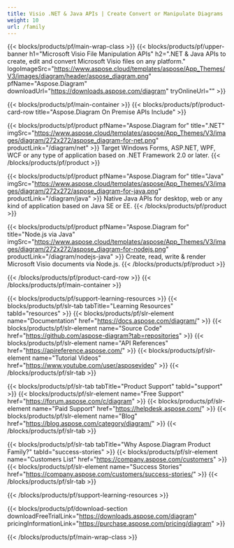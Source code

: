 ```yaml
---
title: Visio .NET & Java APIs | Create Convert or Manipulate Diagrams 
weight: 10
url: /family
---
```


{{< blocks/products/pf/main-wrap-class >}}
{{< blocks/products/pf/upper-banner h1="Microsoft Visio File Manipulation APIs" h2=".NET & Java APIs to create, edit and convert Microsoft Visio files on any platform." logoImageSrc="https://www.aspose.cloud/templates/aspose/App_Themes/V3/images/diagram/header/aspose_diagram.png" pfName="Aspose.Diagram" downloadUrl="https://downloads.aspose.com/diagram" tryOnlineUrl="" >}}

{{< blocks/products/pf/main-container >}}
{{< blocks/products/pf/product-card-row title="Aspose.Diagram On Premise APIs Include" >}}

{{< blocks/products/pf/product pfName="Aspose.Diagram for" title=".NET" imgSrc="https://www.aspose.cloud/templates/aspose/App_Themes/V3/images/diagram/272x272/aspose_diagram-for-net.png" productLink="/diagram/net" >}}
Target Windows Forms, ASP.NET, WPF, WCF or any type of application based on .NET Framework 2.0 or later.
{{< /blocks/products/pf/product >}}

{{< blocks/products/pf/product pfName="Aspose.Diagram for" title="Java" imgSrc="https://www.aspose.cloud/templates/aspose/App_Themes/V3/images/diagram/272x272/aspose_diagram-for-java.png" productLink="/diagram/java" >}}
Native Java APIs for desktop, web or any kind of application based on Java SE or EE.
{{< /blocks/products/pf/product >}}

{{< blocks/products/pf/product pfName="Aspose.Diagram for" title="Node.js via Java" imgSrc="https://www.aspose.cloud/templates/aspose/App_Themes/V3/images/diagram/272x272/aspose_diagram-for-nodejs.png" productLink="/diagram/nodejs-java" >}}
Create, read, write & render Microsoft Visio documents via Node.js.
{{< /blocks/products/pf/product >}}

{{< /blocks/products/pf/product-card-row >}}
{{< /blocks/products/pf/main-container >}}

{{< blocks/products/pf/support-learning-resources >}}
{{< blocks/products/pf/slr-tab tabTitle="Learning Resources" tabId="resources" >}}
{{< blocks/products/pf/slr-element name="Documentation" href="https://docs.aspose.com/diagram/" >}}
{{< blocks/products/pf/slr-element name="Source Code" href="https://github.com/aspose-diagram?tab=repositories" >}}
{{< blocks/products/pf/slr-element name="API References" href="https://apireference.aspose.com/" >}}
{{< blocks/products/pf/slr-element name="Tutorial Videos" href="https://www.youtube.com/user/asposevideo" >}}
{{< /blocks/products/pf/slr-tab >}}

{{< blocks/products/pf/slr-tab tabTitle="Product Support" tabId="support" >}}
{{< blocks/products/pf/slr-element name="Free Support" href="https://forum.aspose.com/c/diagram" >}}
{{< blocks/products/pf/slr-element name="Paid Support" href="https://helpdesk.aspose.com/" >}}
{{< blocks/products/pf/slr-element name="Blog" href="https://blog.aspose.com/category/diagram/" >}}
{{< /blocks/products/pf/slr-tab >}}

{{< blocks/products/pf/slr-tab tabTitle="Why Aspose.Diagram Product Family?" tabId="success-stories" >}}
{{< blocks/products/pf/slr-element name="Customers List" href="https://company.aspose.com/customers" >}}
{{< blocks/products/pf/slr-element name="Success Stories" href="https://company.aspose.com/customers/success-stories/" >}}
{{< /blocks/products/pf/slr-tab >}}

{{< /blocks/products/pf/support-learning-resources >}}

{{< blocks/products/pf/download-section downloadFreeTrialLink="https://downloads.aspose.com/diagram" pricingInformationLink="https://purchase.aspose.com/pricing/diagram" >}}

{{< /blocks/products/pf/main-wrap-class >}}